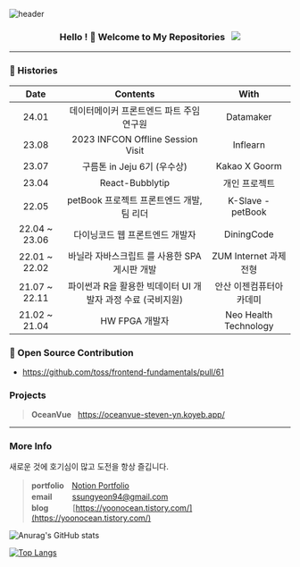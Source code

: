 ![header](https://capsule-render.vercel.app/api?type=waving&color=0:66d9e8,100:eebefa&height=350&section=header&text=yoonOcean's%20GitHub&animation=twinkling&fontSize=50&fontColor=ffffff&fontAlignY=41&desc=Software%20Engineer,%20Frontend&rotate=0)

<h3 align="center">
Hello ! 👋 Welcome to My Repositories &nbsp; <img src="https://hits.seeyoufarm.com/api/count/incr/badge.svg?url=https%3A%2F%2Fgithub.com%2Fsteven-yn&count_bg=%2379C83D&title_bg=%23555555&icon=&icon_color=%23E7E7E7&title=hits&edge_flat=false"/>
</h3>

---

<!-- 
### 👩🏻‍💻 Main Skill & Stack

<div>
  
#### Language & Framework

<img src="https://img.shields.io/badge/typescript-1c7ed6?style=for-the-badge&logo=typescript&logoColor=fff"/>
<img src="https://img.shields.io/badge/react-61DAFB?style=for-the-badge&logo=react&logoColor=000"/>
<img src="https://img.shields.io/badge/next.js-000000?style=for-the-badge&logo=next.js&logoColor=fff"/>
<img src="https://img.shields.io/badge/vue-4FC08D?style=for-the-badge&logo=vue.js&logoColor=fff"/>
<img src="https://img.shields.io/badge/nuxt-00DC82?style=for-the-badge&logo=nuxt.js&logoColor=fff"/>
<br>

#### State Management

<img src="https://img.shields.io/badge/React_Query-FF4154?style=for-the-badge&logo=reactquery&logoColor=fff"/>
<img src="https://img.shields.io/badge/Recoil-0067A3?style=for-the-badge&logo=recoil&logoColor=fff"/>
<img src="https://img.shields.io/badge/Zustand-D9411E?style=for-the-badge&logo=zustand&logoColor=fff"/>
<img src="https://img.shields.io/badge/apollo_client-311C87?style=for-the-badge&logo=apollographql&logoColor=fff"/>
<img src="https://img.shields.io/badge/redux-764ABC?style=for-the-badge&logo=redux&logoColor=fff"/>
<br>

#### UI Framework & Library

<img src="https://img.shields.io/badge/shadcn_ui-000000?style=for-the-badge&logo=shadcnui&logoColor=fff"/>
<img src="https://img.shields.io/badge/chakra_ui-319795?style=for-the-badge&logo=chakraui&logoColor=fff"/>
<img src="https://img.shields.io/badge/react_hook_form-EC5990?style=for-the-badge&logo=reacthookform&logoColor=fff"/>
<br>

#### Style

<img src="https://img.shields.io/badge/sass-CC6699?style=for-the-badge&logo=sass&logoColor=fff"/>
<img src="https://img.shields.io/badge/styled_components-DB7093?style=for-the-badge&logo=styled-components&logoColor=fff"/>
<img src="https://img.shields.io/badge/emotion-DB7093?style=for-the-badge&logo=emotion&logoColor=fff"/>
<img src="https://img.shields.io/badge/vanilla_extract-DB7093?style=for-the-badge&logo=vanilla-extract&logoColor=fff"/>
<img src="https://img.shields.io/badge/tailwind-06B6D4?style=for-the-badge&logo=tailwindcss&logoColor=fff"/>
<br>

#### Bundler & Package Manager

<img src="https://img.shields.io/badge/Webpack-8DD6F9?style=for-the-badge&logo=webpack&logoColor=000"/>
<img src="https://img.shields.io/badge/vite-646CFF?style=for-the-badge&logo=vite&logoColor=fff"/>
<img src="https://img.shields.io/badge/PNPM_Monorepo-F69220?style=for-the-badge&logo=pnpm&logoColor=fff"/>
<br>

#### Documentation & Test

<img src="https://img.shields.io/badge/Storybook-FF4785?style=for-the-badge&logo=storybook&logoColor=fff"/>
<img src="https://img.shields.io/badge/Jest-C21325?style=for-the-badge&logo=Jest&logoColor=fff"/>
<br>

#### CI / CD & Cloud Service

<img src="https://img.shields.io/badge/docker-2496ED?style=for-the-badge&logo=docker&logoColor=fff"/>
<img src="https://img.shields.io/badge/Github_Actions-2088FF?style=for-the-badge&logo=githubactions&logoColor=fff"/>
<img src="https://img.shields.io/badge/Vercel-000000?style=for-the-badge&logo=vercel&logoColor=fff"/>
<img src="https://img.shields.io/badge/Koyep-121212?style=for-the-badge&logo=koyep&logoColor=fff"/>
<img src="https://img.shields.io/badge/gcp-4285F4?style=for-the-badge&logo=googlecloud&logoColor=fff"/>
<img src="https://img.shields.io/badge/cloudflare-F38020?style=for-the-badge&logo=cloudflare&logoColor=fff"/>
<br>

#### Server & Database

<img src="https://img.shields.io/badge/nginx-009639?style=for-the-badge&logo=nginx&logoColor=fff"/>
<img src="https://img.shields.io/badge/Node.js-74b816?style=for-the-badge&logo=node.js&logoColor=fff"/>
<img src="https://img.shields.io/badge/NestJS-E0234E?style=for-the-badge&logo=NestJS&logoColor=fff"/>
<img src="https://img.shields.io/badge/GraphQL-E10098?style=for-the-badge&logo=GraphQL&logoColor=fff">
<img src="https://img.shields.io/badge/PostgreSQL-4169E1?style=for-the-badge&logo=PostgreSQL&logoColor=fff">
</div>

#### 🛠 사용해본 Skill & Stack

<h4>
  <img src="https://img.shields.io/badge/aws_ec2-FF9900?style=for-the-badge&logo=awsamplify&logoColor=fff"/>
  <img src="https://img.shields.io/badge/swc-ffffff?style=for-the-badge&logo=swc&logoColor=000"/>
  <img src="https://img.shields.io/badge/heroku-430098?style=for-the-badge&logo=heroku&logoColor=fff"/>
  <img src="https://img.shields.io/badge/MongoDB-47A248?style=for-the-badge&logo=MongoDB&logoColor=fff"/>
<img src="https://img.shields.io/badge/three.js-000000?style=for-the-badge&logo=three.js&logoColor=fff"/>
<img src="https://img.shields.io/badge/flutter-02569B?style=for-the-badge&logo=flutter&logoColor=fff"/>
<img src="https://img.shields.io/badge/svelte-FF3E00?style=for-the-badge&logo=svelte&logoColor=fff"/>
<img src="https://img.shields.io/badge/Rust-000000?style=for-the-badge&logo=Rust&logoColor=fff" />
</h4>
 -->
  
### 🎥 Histories
<!-- | 23.06 | Dear-My-Univerest | 개인 프로젝트 | -->
<!-- | 23.06 | 스토리북과 함께하는 컴포넌트 주도 개발 | wanted 프리온보딩 6월 - 장현석 |
| 23.04 | 프론트엔드 여행자를 위한 리액트 해부학 | wanted 프리온보딩 4월 - 강병진 |
| 23.03 | 로그인 기능 구현, 하나부터 열까지! | wanted 프리온보딩 3월 - 신성환 |
| 22.01 | Hyades 프로젝트 프론트엔드 개발 (FE Team Leader) | PSG - Hyades project |
| 14.03 ~ 21.03 | 반도체 공학과 학사 졸업 | 청주대학교 | -->

<div align="center">
  
| Date | Contents | With |
|:---:|:---:|:---:|
| 24.01 | 데이터메이커 프론트엔드 파트 주임연구원 | Datamaker |
| 23.08 | 2023 INFCON Offline Session Visit | Inflearn |
| 23.07 | 구름톤 in Jeju 6기 (우수상) | Kakao X Goorm |
| 23.04 | React-Bubblytip | 개인 프로젝트 |
| 22.05 | petBook 프로젝트 프론트엔드 개발, 팀 리더 | K-Slave - petBook |
| 22.04 ~ 23.06 | 다이닝코드 웹 프론트엔드 개발자 | DiningCode |
| 22.01 ~ 22.02 | 바닐라 자바스크립트 를 사용한 SPA 게시판 개발 | ZUM Internet 과제전형 |
| 21.07 ~ 22.11 | 파이썬과 R을 활용한 빅데이터 UI 개발자 과정 수료 (국비지원) | 안산 이젠컴퓨터아카데미 |
| 21.02 ~ 21.04 | HW FPGA 개발자 | Neo Health Technology |
  
</div>

### 🌟 Open Source Contribution
- https://github.com/toss/frontend-fundamentals/pull/61

### Projects

<!-- > **petBook** &nbsp; https://petbook.site/ \ -->
> **OceanVue** &nbsp; https://oceanvue-steven-yn.koyeb.app/

---

### More Info 

새로운 것에 호기심이 많고 도전을 항상 즐깁니다.

> **portfolio**　[Notion Portfolio](https://yoon0cean.notion.site/Junior-Frontend-Developer-Portfoilo-35564255600a45fc9f3e0207f2dc0ad3) \
> **email** 　　 ssungyeon94@gmail.com \
> **blog**&nbsp;&nbsp; 　　  [https://yoonocean.tistory.com/](https://yoonocean.tistory.com/)

![Anurag's GitHub stats](https://github-readme-stats-sigma-five.vercel.app/api?username=steven-yn&show_icons=true&theme=tokyonight) 

<!-- [![Solved.ac Profile](http://mazassumnida.wtf/api/v2/generate_badge?boj=dus1009)](https://solved.ac/dus1009/) -->

[![Top Langs](https://github-readme-stats.vercel.app/api/top-langs/?username=steven-yn&hide=jupyternotebook,java&layout=compact)](https://github.com/anuraghazra/github-readme-stats)
